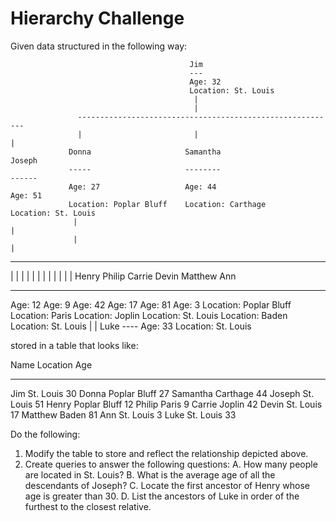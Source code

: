 Hierarchy Challenge
===================

Given data structured in the following way:


                                            Jim
                                            ---
                                            Age: 32
                                            Location: St. Louis
                                             |
                                             |
                   ----------------------------------------------------------
                   |                         |                              |
                 Donna                     Samantha                       Joseph
                 -----                     --------                       ------
                 Age: 27                   Age: 44                        Age: 51
                 Location: Poplar Bluff    Location: Carthage             Location: St. Louis
                  |                                                        |
                  |                                                        |
   ----------------------------------                      -------------------------------------------------------------------
   |                                |                      |                      |                      |                   |
   |                                |                      |                      |                      |                   |
 Henry                            Philip                 Carrie                 Devin                  Matthew             Ann
 -----                            ------                 ------                 -----                  -------             ---
 Age: 12                          Age: 9                 Age: 42                Age: 17                Age: 81             Age: 3
 Location: Poplar Bluff           Location: Paris        Location: Joplin       Location: St. Louis    Location: Baden     Location: St. Louis
                                                                                                           |
                                                                                                           |
                                                                                                          Luke
                                                                                                          ----
                                                                                                          Age: 33
                                                                                                          Location: St. Louis

stored in a table that looks like:

Name         Location                     Age
----         --------                     ---
Jim          St. Louis                    30
Donna        Poplar Bluff                 27
Samantha     Carthage                     44
Joseph       St. Louis                    51
Henry        Poplar Bluff                 12
Philip       Paris                         9
Carrie       Joplin                       42
Devin        St. Louis                    17
Matthew      Baden                        81
Ann          St. Louis                     3
Luke         St. Louis                    33

Do the following:

1.  Modify the table to store and reflect the relationship depicted above.
2.  Create queries to answer the following questions:
  A.  How many people are located in St. Louis?
  B.  What is the average age of all the descendants of Joseph?
  C.  Locate the first ancestor of Henry whose age is greater than 30.
  D.  List the ancestors of Luke in order of the furthest to the closest relative.
